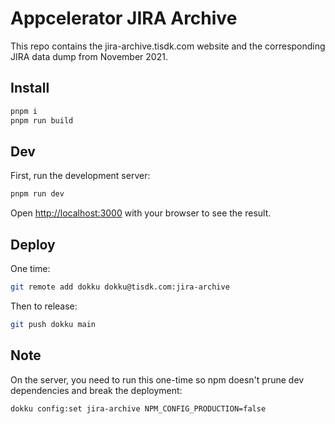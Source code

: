 # Appcelerator JIRA Archive

This repo contains the jira-archive.tisdk.com website and the corresponding JIRA data dump from November 2021.

## Install

```bash
pnpm i
pnpm run build
```

## Dev

First, run the development server:

```bash
pnpm run dev
```

Open [http://localhost:3000](http://localhost:3000) with your browser to see the result.

## Deploy

One time:

```bash
git remote add dokku dokku@tisdk.com:jira-archive
```

Then to release:

```bash
git push dokku main
```

## Note

On the server, you need to run this one-time so npm doesn't prune dev dependencies and break the deployment:

```bash
dokku config:set jira-archive NPM_CONFIG_PRODUCTION=false
```
